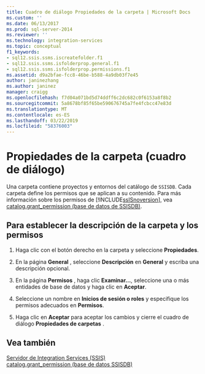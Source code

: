 ```yaml
---
title: Cuadro de diálogo Propiedades de la carpeta | Microsoft Docs
ms.custom: ''
ms.date: 06/13/2017
ms.prod: sql-server-2014
ms.reviewer: ''
ms.technology: integration-services
ms.topic: conceptual
f1_keywords:
- sql12.ssis.ssms.iscreatefolder.f1
- sql12.ssis.ssms.isfolderprop.general.f1
- sql12.ssis.ssms.isfolderprop.permissions.f1
ms.assetid: d9a2bfae-fcc8-46be-b588-4a9db03f7e45
author: janinezhang
ms.author: janinez
manager: craigg
ms.openlocfilehash: f7d04a071bd5d74ddff6c2dc682c0f6153a8f8b2
ms.sourcegitcommit: 5a8678bf85f65be590676745a7fe4fcbcc47e83d
ms.translationtype: MT
ms.contentlocale: es-ES
ms.lasthandoff: 03/22/2019
ms.locfileid: "58376003"
---
```

# <a name="folder-properties-dialog-box"></a>Propiedades de la carpeta (cuadro de diálogo)
  Una carpeta contiene proyectos y entornos del catálogo de `SSISDB`. Cada carpeta define los permisos que se aplican a su contenido. Para más información sobre los permisos de [!INCLUDE[ssISnoversion](../../includes/ssisnoversion-md.md)], vea [catalog.grant_permission &#40;base de datos de SSISDB&#41;](/sql/integration-services/system-stored-procedures/catalog-grant-permission-ssisdb-database).  
  
## <a name="to-set-folder-description-and-permissions"></a>Para establecer la descripción de la carpeta y los permisos  
  
1.  Haga clic con el botón derecho en la carpeta y seleccione **Propiedades**.  
  
2.  En la página **General** , seleccione **Descripción** en **General** y escriba una descripción opcional.  
  
3.  En la página **Permisos** , haga clic **Examinar…**, seleccione una o más entidades de base de datos y haga clic en **Aceptar**.  
  
4.  Seleccione un nombre en **Inicios de sesión o roles** y especifique los permisos adecuados en **Permisos**.  
  
5.  Haga clic en **Aceptar** para aceptar los cambios y cierre el cuadro de diálogo **Propiedades de carpetas** .  
  
## <a name="see-also"></a>Vea también  
 [Servidor de Integration Services &#40;SSIS&#41;](integration-services-ssis-server-and-catalog.md)   
 [catalog.grant_permission &#40;base de datos SSISDB&#41;](/sql/integration-services/system-stored-procedures/catalog-grant-permission-ssisdb-database)  
  
  
